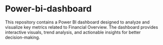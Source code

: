 # Power-bi-dashboard
This repository contains a Power BI dashboard designed to analyze and visualize key metrics related to  Financial Overview. The dashboard provides interactive visuals, trend analysis, and actionable insights for better decision-making. 
